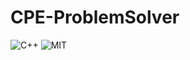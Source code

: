 # CPE-ProblemSolver
![C++](https://img.shields.io/badge/-C++-blue?logo=cplusplus)
![MIT](https://img.shields.io/badge/license-MIT-blue)
